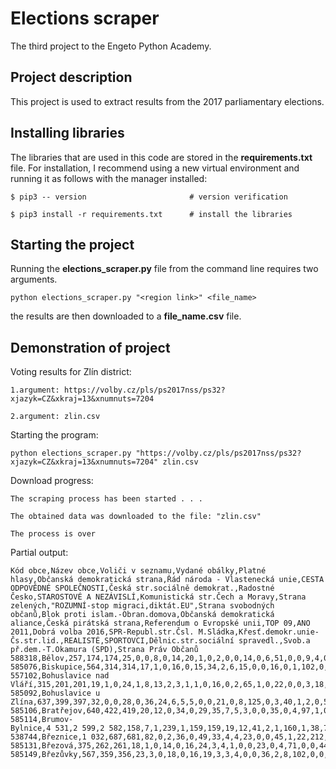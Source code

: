 # Elections scraper
The third project to the Engeto Python Academy.

## Project description
This project is used to extract results from the 2017 parliamentary elections.

## Installing libraries
The libraries that are used in this code are stored in the **requirements.txt** file. For installation, I recommend using a new virtual environment and running it as follows with the manager installed:

    $ pip3 -- version                       # version verification

    $ pip3 install -r requirements.txt      # install the libraries

## Starting the project
Running the **elections_scraper.py** file from the command line requires two arguments.

    python elections_scraper.py "<region link>" <file_name>

the results are then downloaded to a **file_name.csv** file.

## Demonstration of project
Voting results for Zlín district:

    1.argument: https://volby.cz/pls/ps2017nss/ps32?xjazyk=CZ&xkraj=13&xnumnuts=7204

    2.argument: zlin.csv

Starting the program:

    python elections_scraper.py "https://volby.cz/pls/ps2017nss/ps32?xjazyk=CZ&xkraj=13&xnumnuts=7204" zlin.csv

Download progress:

    The scraping process has been started . . .

    The obtained data was downloaded to the file: "zlin.csv"

    The process is over
    
Partial output:

    Kód obce,Název obce,Voliči v seznamu,Vydané obálky,Platné hlasy,Občanská demokratická strana,Řád národa - Vlastenecká unie,CESTA ODPOVĚDNÉ SPOLEČNOSTI,Česká str.sociálně demokrat.,Radostné Česko,STAROSTOVÉ A NEZÁVISLÍ,Komunistická str.Čech a Moravy,Strana zelených,"ROZUMNÍ-stop migraci,diktát.EU",Strana svobodných občanů,Blok proti islam.-Obran.domova,Občanská demokratická aliance,Česká pirátská strana,Referendum o Evropské unii,TOP 09,ANO 2011,Dobrá volba 2016,SPR-Republ.str.Čsl. M.Sládka,Křesť.demokr.unie-Čs.str.lid.,REALISTÉ,SPORTOVCI,Dělnic.str.sociální spravedl.,Svob.a př.dem.-T.Okamura (SPD),Strana Práv Občanů
    588318,Bělov,257,174,174,25,0,0,8,0,14,20,1,0,2,0,0,14,0,6,51,0,0,9,4,0,0,20,0
    585076,Biskupice,564,314,314,17,1,0,16,0,15,34,2,6,15,0,0,16,0,1,102,0,1,38,2,0,2,42,4
    557102,Bohuslavice nad Vláří,315,201,201,19,1,0,24,1,8,13,2,3,1,1,0,16,0,2,65,1,0,22,0,0,3,18,1
    585092,Bohuslavice u Zlína,637,399,397,32,0,0,28,0,36,24,6,5,5,0,0,21,0,8,125,0,3,40,1,2,0,54,7
    585106,Bratřejov,640,422,419,20,12,0,34,0,29,35,7,5,3,0,0,35,0,4,97,1,0,76,1,0,1,55,4
    585114,Brumov-Bylnice,4 531,2 599,2 582,158,7,1,239,1,159,159,19,12,41,2,1,160,1,38,765,0,3,495,23,2,4,282,10
    538744,Březnice,1 032,687,681,82,0,2,36,0,49,33,4,4,23,0,0,45,1,22,212,0,0,70,0,0,1,91,6
    585131,Březová,375,262,261,18,1,0,14,0,16,24,3,4,1,0,0,23,0,4,71,0,0,44,0,1,0,33,4
    585149,Březůvky,567,359,356,23,3,0,18,0,16,19,3,3,4,0,0,36,2,8,102,0,0,41,0,2,0,74,2

